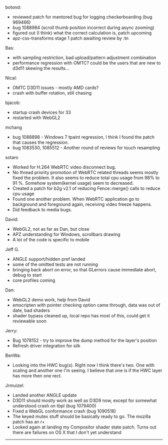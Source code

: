 botond:
* reviewed patch for mentored bug for logging checkerboarding (bug 969466)
* bug 1088984 (scroll thumb position incorrect during async zooming)
* figured out (I think) what the correct calculation is, patch upcoming
* apz-css-transforms stage 1 patch awaiting review by :tn

Bas:
* with sampling restriction, bad upload/pattern adjustment combination
* performance regression with OMTC? could be the users that are new to d3d11 skewing the results...

Nical:
* OMTC D3D11 issues - mostly AMD cards?
* crash with buffer rotation, still chasing

bjacob:
* startup crash devices for 33
* restarted with WebGL2

mchang
* bug 1088898 - Windows 7 tpaint regression, I think I found the patch that causes the regression.
* bug 1083530, 1085512 - Another round of reviews for touch resampling

sotaro
* Worked for H.264 WebRTC video disconnect bug.
* No thread priority promotion of WebRTC related threads seems mostly fixed the problem. It also seems to reduce total cpu usage from 98% to 91 %. Somehow system(kernel usage) seem to decreased.
* Created a patch for b2g v2.1 of reducing Fence::merge() calls to reduce cpu usage
* Found one another problem. When WebRTC application go to background and foreground again, receiving video freeze happens.
* Did feedback to media bugs.

David:
* WebGL2, not as far as Dan, but close
* APZ understanding for Windows, scrollbars drawing
* A lot of the code is specific to mobile

Jeff G.
* ANGLE support/hidden pref landed
* some of the omitted tests are not running
* bringing back abort on error, so that GLerrors cause immediate abort, debug to start
* core profiles coming

Dan:
* WebGL2 demo work, help from David
* emscripten with pointer checking option came through, data was out of date, bad shaders
* shader bypass cleaned up, local repo has most of this, could get it reviewable soon

Jerry:
* Bug 1078152 - try to improve the dump method for the layer's position
* Refresh driver integration for silk

BenWa:
* Looking into the HWC bug(s). Right now I think there's two. One with scaling and another one I'm seeing. I believe that one is if the HWC layer has more then one rect.

Jrmuizel:
* Landed another ANGLE update
* D3D11 should mostly work as well as D3D9 now, except for somewhat understood crash on tbpl (bug 1079400)
* Fixed a  WebGL conformance crash (bug 1090518)
* The keyed mutex stuff should be basically ready to go. The mozilla patch has an r+
* Looked again at landing my Compositor shader state patch. Turns out there are failures on OS X that I don't yet understand

________________


